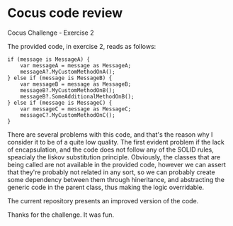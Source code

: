 # Cocus code review
Cocus Challenge - Exercise 2

The provided code, in exercise 2, reads as follows:
```
if (message is MessageA) {
    var messageA = message as MessageA;
    messageA?.MyCustomMethodOnA();
} else if (message is MessageB) {
    var messageB = message as MessageB;
    messageB?.MyCustomMethodOnB();
    messageB?.SomeAdditionalMethodOnB();
} else if (message is MessageC) {
    var messageC = message as MessageC;
    messageC?.MyCustomMethodOnC();
}

```

There are several problems with this code, and that's the reason why I consider it to be of a quite low quality.
The first evident problem if the lack of encapsulation, and the code does not follow any of the SOLID rules, speacialy the liskov substitution principle. Obviously, the classes that are being called are not available in the provided code, however we can assert that they're probably not related in any sort, so we can probably create some dependency between them through hineritance, and abstracting the generic code in the parent class, thus making the logic overridable.

The current repository presents an improved version of the code.

Thanks for the challenge. It was fun.
